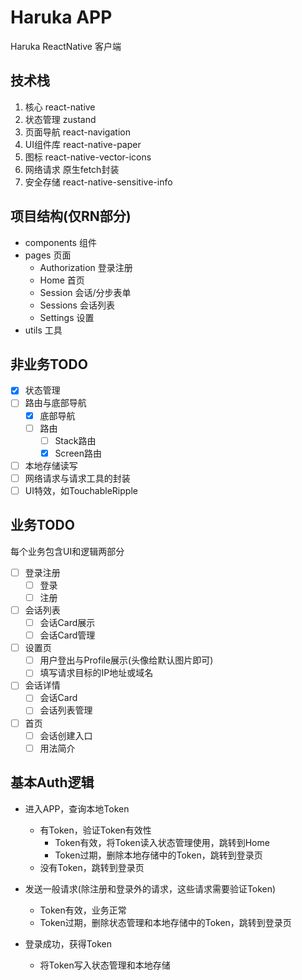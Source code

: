# Haruka APP
Haruka ReactNative 客户端

## 技术栈
1. 核心 react-native
2. 状态管理 zustand
3. 页面导航 react-navigation
4. UI组件库 react-native-paper
5. 图标 react-native-vector-icons
6. 网络请求 原生fetch封装
7. 安全存储 react-native-sensitive-info

## 项目结构(仅RN部分)
- components 组件  
- pages 页面  
    - Authorization 登录注册  
    - Home 首页  
    - Session 会话/分步表单  
    - Sessions 会话列表  
    - Settings 设置  
- utils 工具  

## 非业务TODO
- [x] 状态管理
- [ ] 路由与底部导航
  - [x] 底部导航
  - [ ] 路由
    - [ ] Stack路由
    - [x] Screen路由
- [ ] 本地存储读写
- [ ] 网络请求与请求工具的封装
- [ ] UI特效，如TouchableRipple

## 业务TODO
每个业务包含UI和逻辑两部分
- [ ] 登录注册
  - [ ] 登录
  - [ ] 注册 
- [ ] 会话列表
  - [ ] 会话Card展示
  - [ ] 会话Card管理
- [ ] 设置页
  - [ ] 用户登出与Profile展示(头像给默认图片即可)
  - [ ] 填写请求目标的IP地址或域名
- [ ] 会话详情
  - [ ] 会话Card
  - [ ] 会话列表管理
- [ ] 首页
  - [ ] 会话创建入口
  - [ ] 用法简介

## 基本Auth逻辑
- 进入APP，查询本地Token
   - 有Token，验证Token有效性
        - Token有效，将Token读入状态管理使用，跳转到Home
        - Token过期，删除本地存储中的Token，跳转到登录页
   - 没有Token，跳转到登录页

- 发送一般请求(除注册和登录外的请求，这些请求需要验证Token)
   - Token有效，业务正常
   - Token过期，删除状态管理和本地存储中的Token，跳转到登录页

- 登录成功，获得Token
   - 将Token写入状态管理和本地存储
